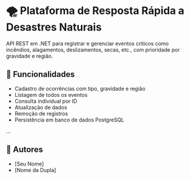 # 🌪️ Plataforma de Resposta Rápida a Desastres Naturais

API REST em .NET para registrar e gerenciar eventos críticos como incêndios, alagamentos, deslizamentos, secas, etc., com prioridade por gravidade e região.

## 🧩 Funcionalidades

- Cadastro de ocorrências com tipo, gravidade e região
- Listagem de todos os eventos
- Consulta individual por ID
- Atualização de dados
- Remoção de registros
- Persistência em banco de dados PostgreSQL

...

## 👥 Autores

- [Seu Nome]
- [Nome da Dupla]

